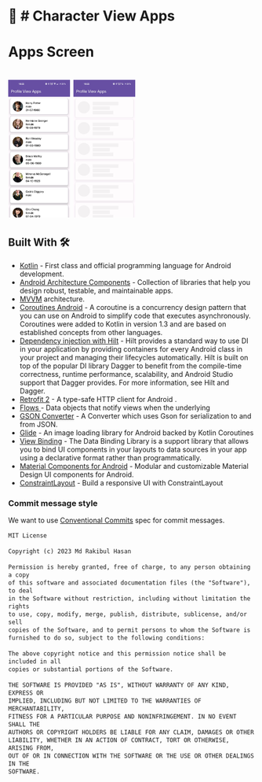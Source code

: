 # 🔖 # Character View Apps
<h1>Apps Screen<h1>
 <img src="https://github.com/rakibcse99/Profile_View_Apps/blob/master/app/src/main/res/drawable/image1.jpg?raw=true" width="25%"/>
 <img src="https://github.com/rakibcse99/Profile_View_Apps/blob/master/app/src/main/res/drawable/image2.jpg?raw=true" width="25%"/>

## Built With 🛠

- [Kotlin](https://kotlinlang.org/) - First class and official programming language for Android
  development.
- [Android Architecture Components](https://developer.android.com/topic/libraries/architecture) - Collection of libraries that help you design robust, testable, and maintainable apps.
-  [MVVM](https://developer.android.com/jetpack/docs/guide#recommended-app-arch) architecture.
- [Coroutines Android](https://developer.android.com/kotlin/coroutines) - A coroutine is a concurrency design pattern that you can use on Android to simplify code that executes asynchronously. Coroutines were added to Kotlin in version 1.3 and are based on established concepts from other languages.
- [Dependency injection with Hilt](https://developer.android.com/training/dependency-injection/hilt-android) - Hilt provides a standard way to use DI in your application by providing containers for every Android class in your project and managing their lifecycles automatically. Hilt is built on top of the popular DI library Dagger to benefit from the compile-time correctness, runtime performance, scalability, and Android Studio support that Dagger provides. For more information, see Hilt and Dagger.
- [Retrofit 2](https://square.github.io/retrofit/) - A type-safe HTTP client for Android .
- [Flows ](https://developer.android.com/kotlin/flow) - Data objects that notify views when the underlying
- [GSON Converter](https://github.com/square/retrofit/tree/master/retrofit-converters/gson) - A Converter which uses Gson for serialization to and from JSON.
- [Glide](https://mvnrepository.com/artifact/com.github.bumptech.glide/glide/4.12.0) - An image loading library for Android backed by Kotlin Coroutines
- [View Binding](https://developer.android.com/topic/libraries/view-binding) - The Data Binding Library is a support library that allows you to bind UI components in your layouts to data sources in your app using a declarative format rather than programmatically.
- [Material Components for Android](https://github.com/material-components/material-components-android) - Modular and customizable Material Design UI components for Android.
- [ConstraintLayout](https://developer.android.com/develop/ui/views/layout/constraint-layout) - Build a responsive UI with ConstraintLayout

### Commit message style

We want to use [Conventional Commits](https://www.conventionalcommits.org) spec for commit messages.


```
MIT License

Copyright (c) 2023 Md Rakibul Hasan

Permission is hereby granted, free of charge, to any person obtaining a copy
of this software and associated documentation files (the "Software"), to deal
in the Software without restriction, including without limitation the rights
to use, copy, modify, merge, publish, distribute, sublicense, and/or sell
copies of the Software, and to permit persons to whom the Software is
furnished to do so, subject to the following conditions:

The above copyright notice and this permission notice shall be included in all
copies or substantial portions of the Software.

THE SOFTWARE IS PROVIDED "AS IS", WITHOUT WARRANTY OF ANY KIND, EXPRESS OR
IMPLIED, INCLUDING BUT NOT LIMITED TO THE WARRANTIES OF MERCHANTABILITY,
FITNESS FOR A PARTICULAR PURPOSE AND NONINFRINGEMENT. IN NO EVENT SHALL THE
AUTHORS OR COPYRIGHT HOLDERS BE LIABLE FOR ANY CLAIM, DAMAGES OR OTHER
LIABILITY, WHETHER IN AN ACTION OF CONTRACT, TORT OR OTHERWISE, ARISING FROM,
OUT OF OR IN CONNECTION WITH THE SOFTWARE OR THE USE OR OTHER DEALINGS IN THE
SOFTWARE.
```

